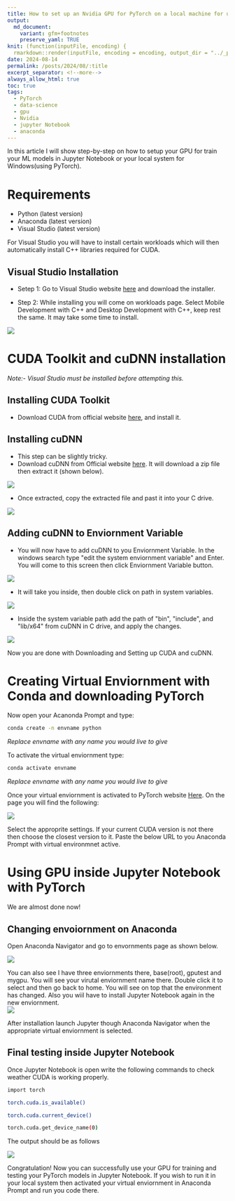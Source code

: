 ```yaml
---
title: How to set up an Nvidia GPU for PyTorch on a local machine for use with Jupyter Notebook 
output:
  md_document:
    variant: gfm+footnotes
    preserve_yaml: TRUE
knit: (function(inputFile, encoding) {
  rmarkdown::render(inputFile, encoding = encoding, output_dir = "../_posts") })
date: 2024-08-14
permalink: /posts/2024/08/:title
excerpt_separator: <!--more-->
always_allow_html: true
toc: true
tags:
  - PyTorch
  - data-science
  - gpu
  - Nvidia
  - jupyter Notebook
  - anaconda
---
```


In this article I will show step-by-step on how to setup your GPU for train your ML models in Jupyter Notebook or your local system for Windows(using PyTorch).

# Requirements
- Python (latest version)
- Anaconda (latest version)
- Visual Studio (latest version)

For Visual Studio you will have to install certain workloads which will then automatically install C++ libraries required for CUDA.

## Visual Studio Installation
- Setep 1: Go to Visual Studio website [here](https://visualstudio.microsoft.com/) and download the installer.

- Step 2: While installing you will come on workloads page. Select Mobile Development with C++ and Desktop Development with C++, keep rest the same. It may take some time to install.

<img src="/images/posts/pytorch-gpu/vs-installer-modify-workloads.png" style="display: block; margin: auto;" />


# CUDA Toolkit and cuDNN installation
<i>Note:- Visual Studio must be installed before attempting this.</i>

## Installing CUDA Toolkit
- Download CUDA from official website [here](https://developer.nvidia.com/cuda-downloads), and install it.

## Installing cuDNN
- This step can be slightly tricky.
- Download cuDNN from Official website [here](https://developer.nvidia.com/cudnn). It will download a zip file then extract it (shown below).

<img src="/images/posts/pytorch-gpu/cuDNN-downlaods.png" style="display: block; margin: auto;" />

- Once extracted, copy the extracted file and past it into your C drive.

<img src="/images/posts/pytorch-gpu/cuDNN-in-C.png" style="display: block; margin: auto;" />

## Adding cuDNN to Enviornment Variable

- You will now have to add cuDNN to you Enviornment Variable. In the windows search type "edit the system enviornment variable" and Enter. You will come to this screen then click Enviornment Variable button.

<img src="/images/posts/pytorch-gpu/env-vari-main.png" style="display: block; margin: auto;" />

- It will take you inside, then double click on path in system variables.

<img src="/images/posts/pytorch-gpu/env-vari-inside.png" style="display: block; margin: auto;" />

- Inside the system variable path add the path of "bin", "include", and "lib/x64" from cuDNN in C drive, and apply the changes.

<img src="/images/posts/pytorch-gpu/env-vari-addpath.png" style="display: block; margin: auto;" />


Now you are done with Downloading and Setting up CUDA and cuDNN.

# Creating Virtual Enviornment with Conda and downloading PyTorch

Now open your Acanonda Prompt and type:

```bash
conda create -n envname python
```
<i>Replace envname with any name you would live to give</i>

To activate the virtual enviornment type:

```bash
conda activate envname
```
<i>Replace envname with any name you would live to give</i>

Once your virtual enviornment is activated to PyTorch website [Here](https://pytorch.org/). On the page you will find the following:

<img src="/images/posts/pytorch-gpu/pytorch-dow.png" style="display: block; margin: auto;" />

Select the approprite settings. If your current CUDA version is not there then choose the closest version to it.
Paste the below URL to you Anaconda Prompt with virtual environmnet active.

# Using GPU inside Jupyter Notebook with PyTorch

We are almost done now!

## Changing envoiornment on Anaconda

Open Anaconda Navigator and go to envornments page as shown below.

<img src="/images/posts/pytorch-gpu/anaconda-main.png" style="display: block; margin: auto;" />

You can also see I have three enviornments there, base(root), gputest and mygpu. You will see your virutal enviornment name there. Double click it to select and then go back to home. You will see on top that the environment has changed. Also you wiil have to install Jupyter Notebook again in the new enviornment.
<img src="/images/posts/pytorch-gpu/anaconda-home.png" style="display: block; margin: auto;" />

After installation launch Jupyter though Anaconda Navigator when the appropriate virtual enviornment is selected.

## Final testing inside Jupyter Notebook

Once Jupyter Notebook is open write the following commands to check weather CUDA is working properly.

```bash
import torch
```
```bash
torch.cuda.is_available()
```
```bash
torch.cuda.current_device()
```
```bash
torch.cuda.get_device_name(0)

```

The output should be as follows

<img src="/images/posts/pytorch-gpu/jupyter-test.png" style="display: block; margin: auto;" />


Congratulation! Now you can successfully use your GPU for training and testing your PyTorch models in Jupyter Notebook.
If you wish to run it in your local system then activated your virtual enviornment in Anaconda Prompt and run you code there.